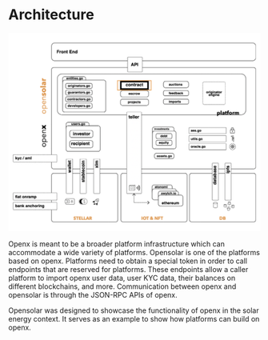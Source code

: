# Architecture

![](../../.gitbook/assets/screenshot-2020-04-24-at-2.36.13-pm.png)

Openx is meant to be a broader platform infrastructure which can accommodate a wide variety of platforms. Opensolar is one of the platforms based on openx. Platforms need to obtain a special token in order to call endpoints that are reserved for platforms. These endpoints allow a caller platform to import openx user data, user KYC data, their balances on different blockchains, and more. Communication between openx and opensolar is through the JSON-RPC APIs of openx.

Opensolar was designed to showcase the functionality of openx in the solar energy context. It serves as an example to show how platforms can build on openx.

